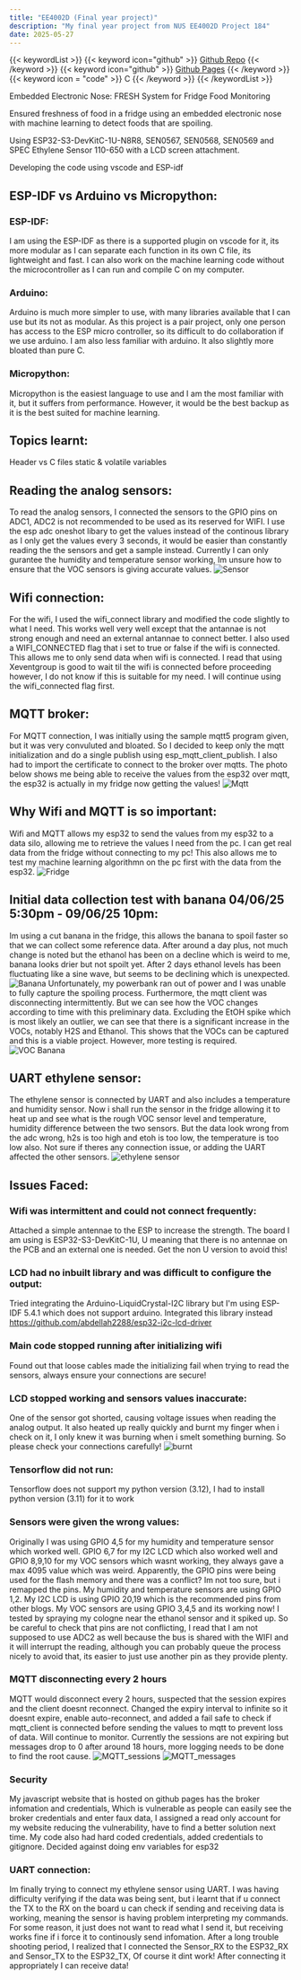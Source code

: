 ```yaml
---
title: "EE4002D (Final year project)"
description: "My final year project from NUS EE4002D Project 184"
date: 2025-05-27
---
```


{{< keywordList >}}
{{< keyword icon="github" >}} [Github Repo](https://github.com/vdhorstnigel/EE4002D_FRESH) {{< /keyword >}}
{{< keyword icon="github" >}} [Github Pages](https://vdhorstnigel.github.io/EE4002D) {{< /keyword >}}
{{< keyword icon = "code" >}} C {{< /keyword >}}
{{< /keywordList >}}

Embedded Electronic Nose: FRESH System for Fridge Food Monitoring 

Ensured freshness of food in a fridge using an embedded electronic nose with machine learning to detect foods that are spoiling.

Using ESP32-S3-DevKitC-1U-N8R8, SEN0567, SEN0568, SEN0569 and SPEC Ethylene Sensor 110-650 with a LCD screen attachment.

Developing the code using vscode and ESP-idf

## ESP-IDF vs Arduino vs Micropython:
### ESP-IDF:
I am using the ESP-IDF as there is a supported plugin on vscode for it, its more modular as I can separate each function in its own C file, its lightweight and fast. I can also work on the machine learning code without the microcontroller as I can run and compile C on my computer.

### Arduino:
Arduino is much more simpler to use, with many libraries available that I can use but its not as modular. As this project is a pair project, only one person has access to the ESP micro controller, so its difficult to do collaboration if we use arduino. I am also less familiar with arduino. It also slightly more bloated than pure C.

### Micropython:
Micropython is the easiest language to use and I am the most familiar with it, but it suffers from performance. However, it would be the best backup as it is the best suited for machine learning.

## Topics learnt:
Header vs C files
static & volatile variables

## Reading the analog sensors:
To read the analog sensors, I connected the sensors to the GPIO pins on ADC1, ADC2 is not recommended to be used as its reserved for WIFI.
I use the esp adc oneshot libary to get the values instead of the continous library as I only get the values every 3 seconds, it would be easier than constantly reading the the sensors and get a sample instead. Currently I can only gurantee the humidity and temperature sensor working, Im unsure how to ensure that the VOC sensors is giving accurate values.
![Sensor](sensor_read.png "Serial print of the analog values")

## Wifi connection:
For the wifi, I used the wifi_connect library and modified the code slightly to what I need. This works well very well except that the antannae is not strong enough and need an external antannae to connect better. I also used a WIFI_CONNECTED flag that i set to true or false if the wifi is connected. This allows me to only send data when wifi is connected. I read that using Xeventgroup is good to wait til the wifi is connected before proceeding however, I do not know if this is suitable for my need. I will continue using the wifi_connected flag first.

## MQTT broker:
For MQTT connection, I was initially using the sample mqtt5 program given, but it was very convuluted and bloated. So I decided to keep only the mqtt initialization and do a single publish using esp_mqtt_client_publish. I also had to import the certificate to connect to the broker over mqtts.
The photo below shows me being able to receive the values from the esp32 over mqtt, the esp32 is actually in my fridge now getting the values!
![Mqtt](mqtt.png "Reading the values from MQTT broker")

## Why Wifi and MQTT is so important:
Wifi and MQTT allows my esp32 to send the values from my esp32 to a data silo, allowing me to retrieve the values I need from the pc. I can get real data from the fridge without connecting to my pc! This also allows me to test my machine learning algorithmn on the pc first with the data from the esp32.
![Fridge](ESP_in_fridge.JPEG "Getting the values from the esp32 in the fridge")

## Initial data collection test with banana 04/06/25 5:30pm - 09/06/25 10pm:
Im using a cut banana in the fridge, this allows the banana to spoil faster so that we can collect some reference data. After around a day plus, not much change is noted but the ethanol has been on a decline which is weird to me, banana looks drier but not spoilt yet. After 2 days ethanol levels has been fluctuating like a sine wave, but seems to be declining which is unexpected.
![Banana](Banana.JPEG "Banana in fridge")
Unfortunately, my powerbank ran out of power and I was unable to fully capture the spoiling process. Furthermore, the mqtt client was disconnecting intermittently. But we can see how the VOC changes according to time with this preliminary data. Excluding the EtOH spike which is most likely an outlier, we can see that there is a significant increase in the VOCs, notably H2S and Ethanol. This shows that the VOCs can be captured and this is a viable project. However, more testing is required.
![VOC Banana](VOC_banana.png)

## UART ethylene sensor:
The ethylene sensor is connected by UART and also includes a temperature and humidity sensor. Now i shall run the sensor in the fridge allowing it to heat up and see what is the rough VOC sensor level and temperature, humidity difference between the two sensors. But the data look wrong from the adc wrong, h2s is too high and etoh is too low, the temperature is too low also. Not sure if theres any connection issue, or adding the UART affected the other sensors.
![ethylene sensor](uart_sensor.png)

## Issues Faced:
### Wifi was intermittent and could not connect frequently:
Attached a simple antennae to the ESP to increase the strength. The board I am using is ESP32-S3-DevKitC-1U, U meaning that there is no antennae on the PCB and an external one is needed. Get the non U version to avoid this!

### LCD had no inbuilt library and was difficult to configure the output:
Tried integrating the Arduino-LiquidCrystal-I2C library but I'm using ESP-IDF 5.4.1 which does not support arduino. Integrated this library instead https://github.com/abdellah2288/esp32-i2c-lcd-driver

### Main code stopped running after initializing wifi
Found out that loose cables made the initializing fail when trying to read the sensors, always ensure your connections are secure!

### LCD stopped working and sensors values inaccurate:
One of the sensor got shorted, causing voltage issues when reading the analog output. It also heated up really quickly and burnt my finger when i check on it, I only knew it was burning when i smelt something burning. So please check your connections carefully!
![burnt](burnt.JPEG "My finger that burnt")

### Tensorflow did not run:
Tensorflow does not support my python version (3.12), I had to install python version (3.11) for it to work

### Sensors were given the wrong values:
Originally I was using GPIO 4,5 for my humidity and temperature sensor which worked well. GPIO 6,7 for my I2C LCD which also worked well and GPIO 8,9,10 for my VOC sensors which wasnt working, they always gave a max 4095 value which was weird. Apparently, the GPIO pins were being used for the flash memory and there was a conflict? Im not too sure, but i remapped the pins. My humidity and temperature sensors are using GPIO 1,2. My I2C LCD is using GPIO 20,19 which is the recommended pins from other blogs. My VOC sensors are using GPIO 3,4,5 and its working now! I tested by spraying my cologne near the ethanol sensor and it spiked up. So be careful to check that pins are not conflicting, I read that I am not supposed to use ADC2 as well because the bus is shared with the WIFI and it will interrupt the reading, although you can probably queue the process nicely to avoid that, its easier to just use another pin as they provide plenty.

### MQTT disconnecting every 2 hours
MQTT would disconnect every 2 hours, suspected that the session expires and the client doesnt reconnect. Changed the expiry interval to infinite so it doesnt expire, enable auto-reconnect, and added a fail safe to check if mqtt_client is connected before sending the values to mqtt to prevent loss of data. Will continue to monitor. Currently the sessions are not expiring but messages drop to 0 after around 18 hours, more logging needs to be done to find the root cause.
![MQTT_sessions](mqtt_sessions.png "2 sessions over the period of a few hours")
![MQTT_messages](mqtt_messages.png "Messages dropped at 10am")

### Security
My javascript website that is hosted on github pages has the broker infomation and credentials, Which is vulnerable as people can easily see the broker credentials and enter faux data, I assigned a read only account for my website reducing the vulnerability, have to find a better solution next time.
My code also had hard coded credentials, added credentials to gitignore. Decided against doing env variables for esp32

### UART connection:
Im finally trying to connect my ethylene sensor using UART. I was having difficulty verifying if the data was being sent, but i learnt that if u connect the TX to the RX on the board u can check if sending and receiving data is working, meaning the sensor is having problem interpreting my commands. For some reason, it just does not want to read what I send it, but receiving works fine if i force it to continously send infomation. After a long trouble shooting period, I realized that I connected the Sensor_RX to the ESP32_RX and Sensor_TX to the ESP32_TX, Of course it dint work! After connecting it appropriately I can receive data!